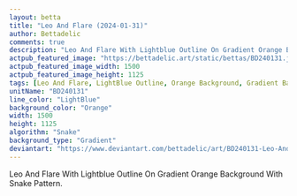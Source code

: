 ```yaml
---
layout: betta
title: "Leo And Flare (2024-01-31)"
author: Bettadelic
comments: true
description: "Leo And Flare With Lightblue Outline On Gradient Orange Background With Snake Pattern."
actpub_featured_image: "https://bettadelic.art/static/bettas/BD240131.jpg"
actpub_featured_image_width: 1500
actpub_featured_image_height: 1125
tags: [Leo And Flare, LightBlue Outline, Orange Background, Gradient Background Pattern, Snake Pattern, January 2024]
unitName: "BD240131"
line_color: "LightBlue"
background_color: "Orange"
width: 1500
height: 1125
algorithm: "Snake"
background_type: "Gradient"
deviantart: "https://www.deviantart.com/bettadelic/art/BD240131-Leo-And-Flare-2024-01-31-1016317498"
---
```


Leo And Flare With Lightblue Outline On Gradient Orange Background With Snake Pattern.
